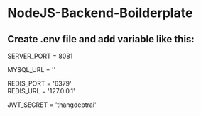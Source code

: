 # NodeJS-Backend-Boilderplate

## Create .env file and add variable like this:

SERVER_PORT = 8081<br/>

MYSQL_URL = ''<br/>

REDIS_PORT = '6379'<br/>
REDIS_URL = '127.0.0.1'<br/>

JWT_SECRET = 'thangdeptrai'<br/>


